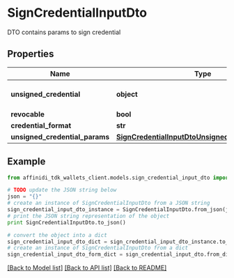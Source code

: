 # SignCredentialInputDto

DTO contains params to sign credential

## Properties

| Name                           | Type                                                                                                    | Description                                                                             | Notes      |
| ------------------------------ | ------------------------------------------------------------------------------------------------------- | --------------------------------------------------------------------------------------- | ---------- |
| **unsigned_credential**        | **object**                                                                                              | Unsigned Credential. If provided \&quot;unsignedCredentialParams\&quot; is not accepted | [optional] |
| **revocable**                  | **bool**                                                                                                |                                                                                         | [optional] |
| **credential_format**          | **str**                                                                                                 |                                                                                         | [optional] |
| **unsigned_credential_params** | [**SignCredentialInputDtoUnsignedCredentialParams**](SignCredentialInputDtoUnsignedCredentialParams.md) |                                                                                         | [optional] |

## Example

```python
from affinidi_tdk_wallets_client.models.sign_credential_input_dto import SignCredentialInputDto

# TODO update the JSON string below
json = "{}"
# create an instance of SignCredentialInputDto from a JSON string
sign_credential_input_dto_instance = SignCredentialInputDto.from_json(json)
# print the JSON string representation of the object
print SignCredentialInputDto.to_json()

# convert the object into a dict
sign_credential_input_dto_dict = sign_credential_input_dto_instance.to_dict()
# create an instance of SignCredentialInputDto from a dict
sign_credential_input_dto_form_dict = sign_credential_input_dto.from_dict(sign_credential_input_dto_dict)
```

[[Back to Model list]](../README.md#documentation-for-models) [[Back to API list]](../README.md#documentation-for-api-endpoints) [[Back to README]](../README.md)
